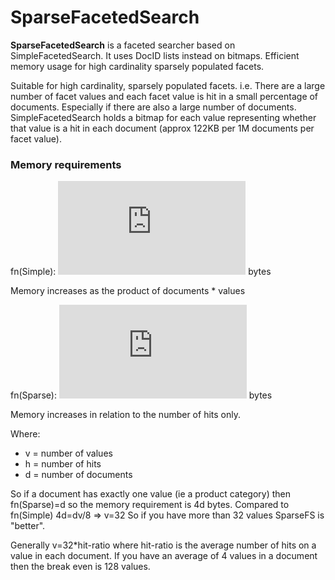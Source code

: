 # SparseFacetedSearch #

**SparseFacetedSearch** is a faceted searcher based on SimpleFacetedSearch. It uses DocID lists instead on bitmaps.
Efficient memory usage for high cardinality sparsely populated facets.

Suitable for high cardinality, sparsely populated facets.
i.e. There are a large number of facet values and each facet value is hit in a small percentage of documents. Especially if there are also a large number of documents.
SimpleFacetedSearch holds a bitmap for each value representing whether that value is a hit in each document (approx 122KB per 1M documents per facet value).
### Memory requirements ###
fn(Simple):
![equation](http://latex.codecogs.com/gif.latex?%5Cfrac%7Bdv%7D%7B8%7D)
bytes

Memory increases as the product of documents * values

fn(Sparse):
![equation](http://latex.codecogs.com/gif.latex?4%5Csum_%7Bn%3D1%7D%5E%7Bv%7D%7Bh%7D_%7Bv%7D__%7Bn%7D)
bytes

Memory increases in relation to the number of hits only.

Where:

- v = number of values
- h = number of hits
- d = number of documents

So if a document has exactly one value (ie a product category) then fn(Sparse)=d so the memory requirement is 4d bytes.
Compared to fn(Simple) 4d=dv/8 => v=32
So if you have more than 32 values SparseFS is "better".

Generally v=32*hit-ratio where hit-ratio is the average number of hits on a value in each document.
If you have an average of 4 values in a document then the break even is 128 values.